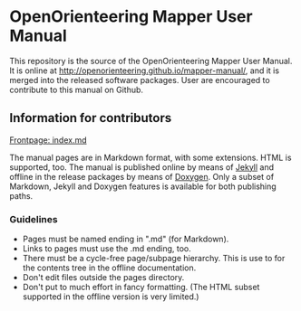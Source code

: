 # OpenOrienteering Mapper User Manual

This repository is the source of the OpenOrienteering Mapper User Manual.
It is online at http://openorienteering.github.io/mapper-manual/, and
it is merged into the released software packages.
User are encouraged to contribute to this manual on Github.

## Information for contributors

[Frontpage: index.md](/OpenOrienteering/mapper-manual/blob/gh-pages/pages/index.md)

The manual pages are in Markdown format, with some extensions.
HTML is supported, too.
The manual is published online by means of [Jekyll](http://jekyllrb.com/)
and offline in the release packages by means of
[Doxygen](http://www.stack.nl/~dimitri/doxygen/).
Only a subset of Markdown, Jekyll and Doxygen features is available for both
publishing paths.

### Guidelines

 - Pages must be named ending in ".md" (for Markdown).
 - Links to pages must use the .md ending, too.
 - There must be a cycle-free page/subpage hierarchy. This is use to for the
   contents tree in the offline documentation.
 - Don't edit files outside the pages directory.
 - Don't put to much effort in fancy formatting. (The HTML subset supported in
   the offline version is very limited.)
